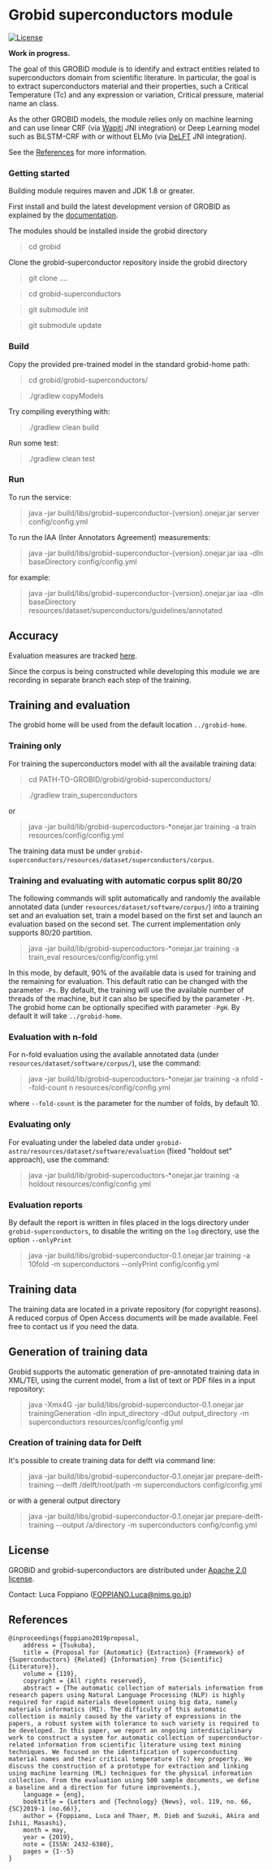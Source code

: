 # Grobid superconductors module

[![License](http://img.shields.io/:license-apache-blue.svg)](http://www.apache.org/licenses/LICENSE-2.0.html)

__Work in progress.__

The goal of this GROBID module is to identify and extract entities related to superconductors domain from scientific literature. 
In particular, the goal is to extract superconductors material and their properties, such a Critical Temperature (Tc) 
and any expression or variation, Critical pressure, material name an class.

As the other GROBID models, the module relies only on machine learning and can use linear CRF (via [Wapiti](https://github.com/kermitt2/Wapiti) JNI integration) or Deep Learning model such as BiLSTM-CRF with or without ELMo (via [DeLFT](https://github.com/kermitt2/delft) JNI integration). 

See the [References](https://github.com/lfoppiano/grobid-superconductors#references) for more information.    

### Getting started

Building module requires maven and JDK 1.8 or greater.  

First install and build the latest development version of GROBID as explained by the [documentation](http://grobid.readthedocs.org).

The modules should be installed inside the grobid directory

> cd grobid 

Clone the grobid-superconductor repository inside the grobid directory 

> git clone ....

> cd grobid-superconductors 

> git submodule init

> git submodule update 

### Build

Copy the provided pre-trained model in the standard grobid-home path:

> cd grobid/grobid-superconductors/

> ./gradlew copyModels 

Try compiling everything with:

> ./gradlew clean build 

Run some test: 

> ./gradlew clean test

### Run
To run the service: 

> java -jar build/libs/grobid-superconductor-{version}.onejar.jar server config/config.yml 

To run the IAA (Inter Annotators Agreement) measurements: 

> java -jar build/libs/grobid-superconductor-{version}.onejar.jar iaa -dIn baseDirectory config/config.yml 

for example: 
> java -jar build/libs/grobid-superconductor-{version}.onejar.jar iaa -dIn baseDirectory resources/dataset/superconductors/guidelines/annotated

## Accuracy

Evaluation measures are tracked [here](https://github.com/lfoppiano/grobid-superconductors/tree/master/resources/models/superconductors).

Since the corpus is being constructed while developing this module we are recording in separate branch each step of the training. 

## Training and evaluation

The grobid home will be used from the default location `../grobid-home`.

### Training only

For training the superconductors model with all the available training data:


> cd PATH-TO-GROBID/grobid/grobid-superconductors/

> ./gradlew train_superconductors

or 

> java -jar build/lib/grobid-supercoductors-*onejar.jar training -a train resources/config/config.yml

The training data must be under ```grobid-superconductors/resources/dataset/superconductors/corpus```. 


### Training and evaluating with automatic corpus split 80/20

The following commands will split automatically and randomly the available annotated data (under ```resources/dataset/software/corpus/```) into a training set and an evaluation set, train a model based on the first set and launch an evaluation based on the second set.
The current implementation only supports 80/20 partition. 

> java -jar build/lib/grobid-supercoductors-*onejar.jar training -a train_eval  resources/config/config.yml

In this mode, by default, 90% of the available data is used for training and the remaining for evaluation. This default ratio can be changed with the parameter `-Ps`. By default, the training will use the available number of threads of the machine, but it can also be specified by the parameter `-Pt`. The grobid home can be optionally specified with parameter `-PgH`. By default it will take `../grobid-home`. 

### Evaluation with n-fold

For n-fold evaluation using the available annotated data (under ```resources/dataset/software/corpus/```), use the command:

> java -jar build/lib/grobid-supercoductors-*onejar.jar training  -a nfold --fold-count n resources/config/config.yml


where `--fold-count` is the parameter for the number of folds, by default 10.  

### Evaluating only

For evaluating under the labeled data under ```grobid-astro/resources/dataset/software/evaluation``` (fixed "holdout set" approach), use the command:

> java -jar build/lib/grobid-supercoductors-*onejar.jar training -a holdout resources/config/config.yml

### Evaluation reports

By default the report is written in files placed in the logs directory under `grobid-superconductors`, to disable the writing on the `log` directory, use the option `--onlyPrint`

> java -jar build/libs/grobid-superconductor-0.1.onejar.jar training -a 10fold -m superconductors --onlyPrint config/config.yml

## Training data
The training data are located in a private repository (for copyright reasons). 
A reduced corpus of Open Access documents will be made available. Feel free to contact us if you need the data.  

## Generation of training data

Grobid supports the automatic generation of pre-annotated training data in XML/TEI, using the current model, 
from a list of text or PDF files in a input repository: 

> java -Xmx4G -jar build/libs/grobid-superconductor-0.1.onejar.jar trainingGeneration -dIn input_directory -dOut output_directory -m superconductors resources/config/config.yml


### Creation of training data for Delft 

It's possible to create training data for delft via command line: 

> java -jar build/libs/grobid-superconductor-0.1.onejar.jar prepare-delft-training --delft /delft/root/path -m superconductors config/config.yml

or with a general output directory 

> java -jar build/libs/grobid-superconductor-0.1.onejar.jar prepare-delft-training --output /a/directory -m superconductors config/config.yml

## License

GROBID and grobid-superconductors are distributed under [Apache 2.0 license](http://www.apache.org/licenses/LICENSE-2.0). 

Contact: Luca Foppiano (<FOPPIANO.Luca@nims.go.jp>)


## References
 
```
@inproceedings{foppiano2019proposal,
	address = {Tsukuba},
	title = {Proposal for {Automatic} {Extraction} {Framework} of {Superconductors} {Related} {Information} from {Scientific} {Literature}},
	volume = {119},
	copyright = {All rights reserved},
	abstract = {The automatic collection of materials information from research papers using Natural Language Processing (NLP) is highly required for rapid materials development using big data, namely materials informatics (MI). The difficulty of this automatic collection is mainly caused by the variety of expressions in the papers, a robust system with tolerance to such variety is required to be developed. In this paper, we report an ongoing interdisciplinary work to construct a system for automatic collection of superconductor-related information from scientific literature using text mining techniques. We focused on the identification of superconducting material names and their critical temperature (Tc) key property. We discuss the construction of a prototype for extraction and linking using machine learning (ML) techniques for the physical information collection. From the evaluation using 500 sample documents, we define a baseline and a direction for future improvements.},
	language = {eng},
	booktitle = {Letters and {Technology} {News}, vol. 119, no. 66, {SC}2019-1 (no.66)},
	author = {Foppiano, Luca and Thaer, M. Dieb and Suzuki, Akira and Ishii, Masashi},
	month = may,
	year = {2019},
	note = {ISSN: 2432-6380},
	pages = {1--5}
}
```
